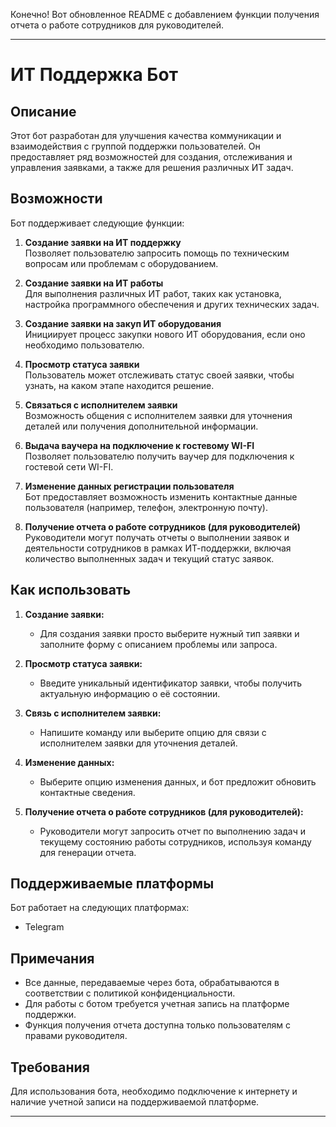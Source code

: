 Конечно! Вот обновленное README с добавлением функции получения отчета о работе сотрудников для руководителей.

---

# ИТ Поддержка Бот

## Описание
Этот бот разработан для улучшения качества коммуникации и взаимодействия с группой поддержки пользователей. Он предоставляет ряд возможностей для создания, отслеживания и управления заявками, а также для решения различных ИТ задач.

## Возможности

Бот поддерживает следующие функции:

1. **Создание заявки на ИТ поддержку**  
   Позволяет пользователю запросить помощь по техническим вопросам или проблемам с оборудованием.

2. **Создание заявки на ИТ работы**  
   Для выполнения различных ИТ работ, таких как установка, настройка программного обеспечения и других технических задач.

3. **Создание заявки на закуп ИТ оборудования**  
   Инициирует процесс закупки нового ИТ оборудования, если оно необходимо пользователю.

4. **Просмотр статуса заявки**  
   Пользователь может отслеживать статус своей заявки, чтобы узнать, на каком этапе находится решение.

5. **Связаться с исполнителем заявки**  
   Возможность общения с исполнителем заявки для уточнения деталей или получения дополнительной информации.

6. **Выдача ваучера на подключение к гостевому WI-FI**  
   Позволяет пользователю получить ваучер для подключения к гостевой сети WI-FI.

7. **Изменение данных регистрации пользователя**  
   Бот предоставляет возможность изменить контактные данные пользователя (например, телефон, электронную почту).

8. **Получение отчета о работе сотрудников (для руководителей)**  
   Руководители могут получать отчеты о выполнении заявок и деятельности сотрудников в рамках ИТ-поддержки, включая количество выполненных задач и текущий статус заявок.

## Как использовать

1. **Создание заявки:**
   - Для создания заявки просто выберите нужный тип заявки и заполните форму с описанием проблемы или запроса.
   
2. **Просмотр статуса заявки:**
   - Введите уникальный идентификатор заявки, чтобы получить актуальную информацию о её состоянии.

3. **Связь с исполнителем заявки:**
   - Напишите команду или выберите опцию для связи с исполнителем заявки для уточнения деталей.

4. **Изменение данных:**
   - Выберите опцию изменения данных, и бот предложит обновить контактные сведения.

5. **Получение отчета о работе сотрудников (для руководителей):**
   - Руководители могут запросить отчет по выполнению задач и текущему состоянию работы сотрудников, используя команду для генерации отчета.

## Поддерживаемые платформы
Бот работает на следующих платформах:
- Telegram


## Примечания
- Все данные, передаваемые через бота, обрабатываются в соответствии с политикой конфиденциальности.
- Для работы с ботом требуется учетная запись на платформе поддержки.
- Функция получения отчета доступна только пользователям с правами руководителя.

## Требования
Для использования бота, необходимо подключение к интернету и наличие учетной записи на поддерживаемой платформе.

---

